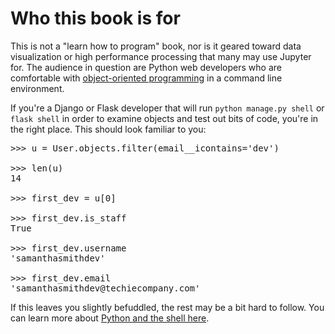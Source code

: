 # Who this book is for

This is not a "learn how to program" book, nor is it geared toward data visualization or high performance processing that many may use Jupyter for. The audience in question are Python web developers who are comfortable with [object-oriented programming](https://en.wikipedia.org/wiki/Object-oriented_programming) in a command line environment.

If you're a Django or Flask developer that will run `python manage.py shell` or `flask shell` in order to examine objects and test out bits of code, you're in the right place. This should look familiar to you:

<pre class="output">
>>> u = User.objects.filter(email__icontains='dev')

>>> len(u)
14

>>> first_dev = u[0]

>>> first_dev.is_staff
True

>>> first_dev.username
'samanthasmithdev'

>>> first_dev.email
'samanthasmithdev@techiecompany.com'
</pre>


If this leaves you slightly befuddled, the rest may be a bit hard to follow. You can learn more about [Python and the shell here](https://www.python.org/about/gettingstarted/).
